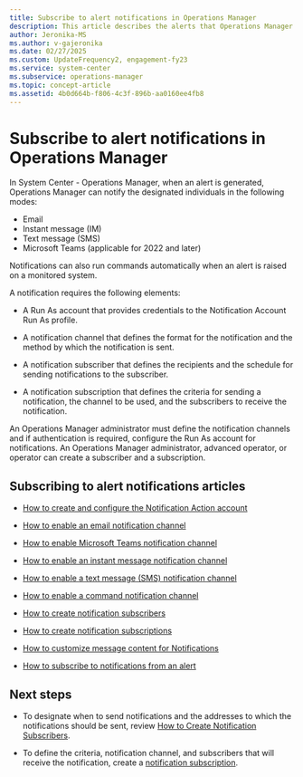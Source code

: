 ```yaml
---
title: Subscribe to alert notifications in Operations Manager
description: This article describes the alerts that Operations Manager can generate and notify individuals through email, instant message, text message, and Microsoft Teams.
author: Jeronika-MS
ms.author: v-gajeronika
ms.date: 02/27/2025
ms.custom: UpdateFrequency2, engagement-fy23
ms.service: system-center
ms.subservice: operations-manager
ms.topic: concept-article
ms.assetid: 4b0d664b-f806-4c3f-896b-aa0160ee4fb8
---
```


# Subscribe to alert notifications in Operations Manager




In System Center - Operations Manager, when an alert is generated, Operations Manager can notify the designated individuals in the following modes:
- Email
- Instant message (IM)
- Text message (SMS)
- Microsoft Teams (applicable for 2022 and later)

Notifications can also run commands automatically when an alert is raised on a monitored system.  

A notification requires the following elements:  

-   A Run As account that provides credentials to the Notification Account Run As profile.  

-   A notification channel that defines the format for the notification and the method by which the notification is sent.  

-   A notification subscriber that defines the recipients and the schedule for sending notifications to the subscriber.  

-   A notification subscription that defines the criteria for sending a notification, the channel to be used, and the subscribers to receive the notification.  

An Operations Manager administrator must define the notification channels and if authentication is required, configure the Run As account for notifications. An Operations Manager administrator, advanced operator, or operator can create a subscriber and a subscription.  

## Subscribing to alert notifications articles  

-   [How to create and configure the Notification Action account](manage-notifications-create-configure.md)  

-   [How to enable an email notification channel](manage-notifications-create-email-channel.md)  

-   [How to enable Microsoft Teams notification channel](manage-notifications-create-teams-channel.md)

-   [How to enable an instant message notification channel](manage-notifications-create-im-channel.md)  

-   [How to enable a text message (SMS) notification channel](manage-notifications-create-txt-channel.md)  

-   [How to enable a command notification channel](manage-notifications-create-command-channel.md)  

-   [How to create notification subscribers](manage-notifications-create-subscribers.md)  

-   [How to create notification subscriptions](manage-notifications-create-subscriptions.md)  

-   [How to customize message content for Notifications](manage-notificiations-customize-message.md)  

-   [How to subscribe to notifications from an alert](manage-notifications-subscribe-from-alert.md)  

## Next steps

* To designate when to send notifications and the addresses to which the notifications should be sent, review [How to Create Notification Subscribers](manage-notifications-create-subscribers.md).

* To define the criteria, notification channel, and subscribers that will receive the notification, create a [notification subscription](manage-notifications-create-subscriptions.md).
